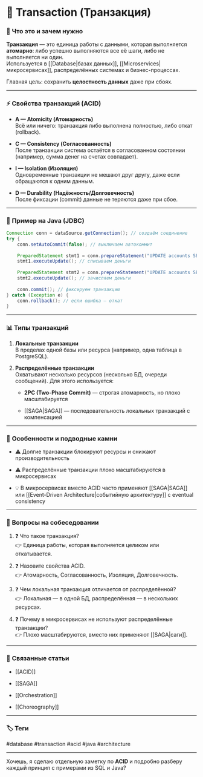 # 📄 **Transaction (Транзакция)**

### 📝 **Что это и зачем нужно**

**Транзакция** — это единица работы с данными, которая выполняется **атомарно**: либо успешно выполняются все её шаги, либо не выполняется ни один.  
Используется в [[Database|базах данных]], [[Microservices|микросервисах]], распределённых системах и бизнес-процессах.

Главная цель: сохранить **целостность данных** даже при сбоях.

---

### ⚡ **Свойства транзакций (ACID)**

- **A — Atomicity (Атомарность)**  
    Всё или ничего: транзакция либо выполнена полностью, либо откат (rollback).
    
- **C — Consistency (Согласованность)**  
    После транзакции система остаётся в согласованном состоянии (например, сумма денег на счетах совпадает).
    
- **I — Isolation (Изоляция)**  
    Одновременные транзакции не мешают друг другу, даже если обращаются к одним данным.
    
- **D — Durability (Надёжность/Долговечность)**  
    После фиксации (commit) данные не теряются даже при сбое.
    

---

### 📌 **Пример на Java (JDBC)**

```java
Connection conn = dataSource.getConnection(); // создаём соединение
try {
    conn.setAutoCommit(false); // выключаем автокоммит
    
    PreparedStatement stmt1 = conn.prepareStatement("UPDATE accounts SET balance=balance-100 WHERE id=1");
    stmt1.executeUpdate(); // списываем деньги
    
    PreparedStatement stmt2 = conn.prepareStatement("UPDATE accounts SET balance=balance+100 WHERE id=2");
    stmt2.executeUpdate(); // зачисляем деньги
    
    conn.commit(); // фиксируем транзакцию
} catch (Exception e) {
    conn.rollback(); // если ошибка — откат
}
```

---

### 📊 **Типы транзакций**

1. **Локальные транзакции**  
    В пределах одной базы или ресурса (например, одна таблица в PostgreSQL).
    
2. **Распределённые транзакции**  
    Охватывают несколько ресурсов (несколько БД, очереди сообщений). Для этого используется:
    
    - **2PC (Two-Phase Commit)** — строгая атомарность, но плохо масштабируется
        
    - [[SAGA|SAGA]] — последовательность локальных транзакций с компенсацией
        

---

### 🧠 **Особенности и подводные камни**

- ⚠️ Долгие транзакции блокируют ресурсы и снижают производительность
    
- ⚠️ Распределённые транзакции плохо масштабируются в микросервисах
    
- 💡 В микросервисах вместо ACID часто применяют [[SAGA|SAGA]] или [[Event-Driven Architecture|событийную архитектуру]] с eventual consistency
    

---

### 🎯 **Вопросы на собеседовании**

1. ❓ Что такое транзакция?  
    👉 Единица работы, которая выполняется целиком или откатывается.
    
2. ❓ Назовите свойства ACID.  
    👉 Атомарность, Согласованность, Изоляция, Долговечность.
    
3. ❓ Чем локальная транзакция отличается от распределённой?  
    👉 Локальная — в одной БД, распределённая — в нескольких ресурсах.
    
4. ❓ Почему в микросервисах не используют распределённые транзакции?  
    👉 Плохо масштабируются, вместо них применяют [[SAGA|саги]].
    

---

### 🔗 **Связанные статьи**

- [[ACID]]
    
- [[SAGA]]
    
- [[Orchestration]]
    
- [[Choreography]]
    

---

### 🏷 **Теги**

#database #transaction #acid #java #architecture

---

Хочешь, я сделаю отдельную заметку по **ACID** и подробно разберу каждый принцип с примерами из SQL и Java?